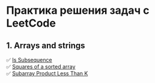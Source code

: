# Практика решения задач с LeetCode

## 1. Arrays and strings
✅ [Is Subsequence](https://github.com/zolotyh-dk/data-structures-and-algorithms/blob/f00b2c6d31083f46966936118b7666312254dab3/src/_1_arrays_and_strings/is_subsequense/description.md)  
✅ [Squares of a sorted array](https://github.com/zolotyh-dk/data-structures-and-algorithms/blob/f00b2c6d31083f46966936118b7666312254dab3/src/_1_arrays_and_strings/squares_of_a_sorted_array/description.md)  
✅ [Subarray Product Less Than K](https://github.com/zolotyh-dk/data-structures-and-algorithms/blob/38f49b6c80851b825b15aea686f09e884bfc7299/src/_1_arrays_and_strings/subarray_product_less_than_k/description.md)  